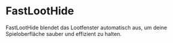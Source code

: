 # FastLootHide
 FastLootHide blendet das Lootfenster automatisch aus, um deine Spieloberfläche sauber und effizient zu halten.
